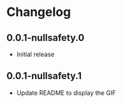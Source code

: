 # Changelog

## 0.0.1-nullsafety.0

* Initial release

## 0.0.1-nullsafety.1

* Update README to display the GIF
